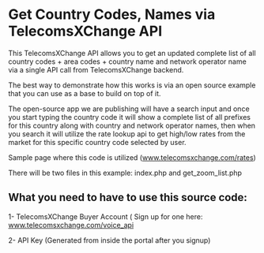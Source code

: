 # Get Country Codes, Names via TelecomsXChange API

This TelecomsXChange API allows you to get an updated complete list of all country codes + area codes + country name and network operator name via a single API call from TelecomsXChange backend.

The best way to demonstrate how this works is via an open source example that you can use as a base to build on top of it.

The open-source app we are publishing will have a search input and once you start typing the country code it will show a complete list of all prefixes for this country along with country and network operator names, then when you search it will utilize the rate lookup api to get high/low rates from the market for this specific country code selected by user.

Sample page where this code is utilized (www.telecomsxchange.com/rates)

There will be two files in this example: index.php and get_zoom_list.php 

<h2>What you need to have to use this source code: </h2>

1- TelecomsXChange Buyer Account ( Sign up for one here: www.telecomsxchange.com/voice_api 

2- API Key (Generated from inside the portal after you signup)
